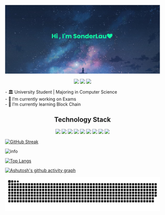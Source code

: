 <img src="https://raw.githubusercontent.com/sonderlau/sonderlau/main/imgs/banner.png">

<p align="center">
    <img src="https://badges.pufler.dev/visits/sonderlau/sonderlau" />
    <img src="https://badges.pufler.dev/repos/sonderlau" />
    <img src="https://badges.pufler.dev/commits/monthly/sonderlau" />
</p>

<p padding-left="30%">
- 🏛 University Student | Majoring in Computer Science <br />
- 🔭 I’m currently working on Exams<br />
- 🌱 I’m currently learning Block Chain <br />
</p>


<h2 align="center">Technology Stack</h2>

<p align="center">
<img src="https://img.shields.io/badge/-java-E34A86?style=flat-square&logo=java" />
<img src="https://img.shields.io/badge/-C++-00599C?style=flat-square&logo=c" />
<img src="https://img.shields.io/badge/-HTML5-E34F26?style=flat-square&logo=html5&logoColor=white" />
<img src="https://img.shields.io/badge/-CSS3-1572B6?style=flat-square&logo=css3" />
<img src="https://img.shields.io/badge/-Heroku-430098?style=flat-square&logo=heroku" />
<img src="https://img.shields.io/badge/-JavaScript-black?style=flat-square&logo=javascript" />

<img src="https://img.shields.io/badge/-MySQL-black?style=flat-square&logo=mysql" />

<img src="https://img.shields.io/badge/-Git-black?style=flat-square&logo=git" />

<img src="https://img.shields.io/badge/-GitHub-black?style=flat-square&logo=github" />

</p>








[![GitHub Streak](https://github-readme-streak-stats.herokuapp.com?user=SonderLau&theme=react&hide_border=true)](https://git.io/streak-stats)


![info](https://github-readme-stats.vercel.app/api?username=SonderLau&show_icons=true&count_private=true&hide=prs&theme=react)

[![Top Langs](https://github-readme-stats.vercel.app/api/top-langs/?username=sonderlau&layout=compact&theme=react)](https://github.com/anuraghazra/github-readme-stats)

[![Ashutosh's github activity graph](https://activity-graph.herokuapp.com/graph?username=SonderLau&theme=react-dark)](https://github.com/ashutosh00710/github-readme-activity-graph)



<img src="https://raw.githubusercontent.com/sonderlau/sonderlau/2f094c013a2cd4e882136e56adff66e189c7b5ef/github-contribution-grid-snake.svg" />
